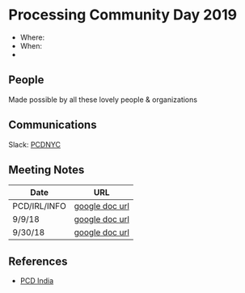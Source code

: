 # Processing Community Day 2019

- Where:
- When:
-


## People

Made possible by all these lovely people & organizations

## Communications

Slack: [PCDNYC](https://pcdnyc.slack.com/messages)


## Meeting Notes

| Date         | URL                                                                                                    |
| ------------ | ------------------------------------------------------------------------------------------------------ |
| PCD/IRL/INFO | [google doc url](https://docs.google.com/document/d/1LZTrMm1uDxMqhm-PdppPtTxzsulHwg7hU-sj-XQ8B7Q/edit) |
| 9/9/18       | [google doc url](https://docs.google.com/document/d/1f62hX4l9F9SxCtMs-eJTLOFk-OfFrdLSm_PmBBRXZmo/edit) |
| 9/30/18      | [google doc url](https://docs.google.com/document/d/1Yvc-WN-MWP3Sf1IIhV8Ut8Pd0jrZQUvg51U3xlEsCvY/edit) | 


## References

- [PCD India](https://processingindia.org/)
